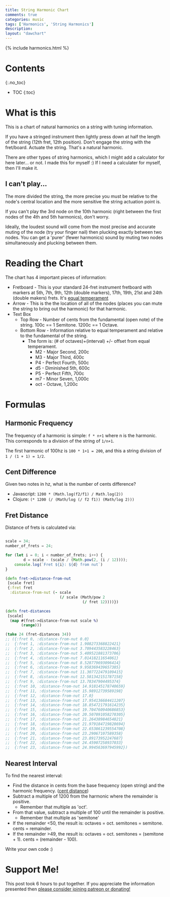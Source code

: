 ```yaml
---
title: String Harmonic Chart
comments: true
categories: music
tags: ['Harmonics', 'String Harmonics']
description: 
layout: "dawchart"
---
```


{% include harmonics.html %}

# Contents
{:.no_toc}
* TOC
{:toc}

# What is this

This is a chart of natural harmonics on a string with tuning information.

If you have a stringed instrument then lightly press down at half the length of the string (12th fret, 12th position). Don't engage the string with the fret/board. Actuate the string. That's a natural harmonic.

There are other types of string harmonics, which I might add a calculator for here later... or not. I made this for myself :) If I need a calculater for myself, then I'll make it.

## I can't play...

The more divided the string, the more precise you must be relative to the node's central location and the more sensitive the string actuation point is.

If you can't play the 3rd node on the 10th harmonic (right between the first nodes of the 4th and 5th harmonics), don't worry. 

Ideally, the loudest sound will come from the most precise and accurate muting of the node (try your finger nail) then plucking exactly between two nodes. You can get a 'purer' (fewer harmonics) sound by muting two nodes simultaneously and plucking between them.

# Reading the Chart

The chart has 4 important pieces of information:

* Fretboard - This is your standard 24-fret instrument fretboard with markers at 5th, 7th, 9th, 12th (double markers), 17th, 19th, 21st and 24th (double makers) frets. It's [equal temperament](#fret-distance)
* Arrow - This is the the location of all of the nodes (places you can mute the string to bring out the harmonic) for that harmonic.
* Text Box
    * Top Row - Number of cents from the fundamental (open note) of the string. 100c == 1 Semitone. 1200c == 1 Octave.
    * Bottom Row - Information relative to equal temperament and relative to the fundamental of the string.
        * The form is: (# of octaves)+(interval) +/- offset from equal temperament.
            * M2 - Major Second, 200c
            * M3 - Major Third, 400c
            * P4 - Perfect Fourth, 500c
            * d5 - Diminished 5th, 600c
            * P5 - Perfect Fifth, 700c
            * m7 - Minor Seven, 1,000c
            * oct - Octave, 1,200c

# Formulas

## Harmonic Frequency

The frequency of a harmonic is simple: `f * n+1` where n is the harmonic. This corresponds to a division of the string of `1/n+1`.

The first harmonic of 100hz is `100 * 1+1 = 200`, and this a string division of `1 / (1 + 1) = 1/2`.

## Cent Difference

Given two notes in hz, what is the number of cents difference?

* Javascript: `1200 * (Math.log(f2/f1) / Math.log(2))`
* Clojure: `(* 1200 (/ (Math/log (/ f2 f1)) (Math/log 2)))`

## Fret Distance

Distance of frets is calculated via:

~~~ javascript

scale = 34;
number_of_frets = 24;

for (let i = 0; i < number_of_frets; i++) {
        d = scale - (scale / (Math.pow(2, (i / 12))));
    console.log(`Fret ${i}: ${d} from nut`)
}
~~~

~~~ clojure
(defn fret->distance-from-nut
 [scale fret]
 {:fret fret
  :distance-from-nut (- scale 
                        (/ scale (Math/pow 2
                                  (/ fret 12))))})

(defn fret-distances
 [scale]
  (map #(fret->distance-from-nut scale %) 
       (range)))

(take 24 (fret-distances 34))
;; ({:fret 0, :distance-from-nut 0.0}
;;  {:fret 1, :distance-from-nut 1.908273368822421}
;;  {:fret 2, :distance-from-nut 3.709443583228463}
;;  {:fret 3, :distance-from-nut 5.409521881373706}
;;  {:fret 4, :distance-from-nut 7.01418211654061}
;;  {:fret 5, :distance-from-nut 8.528779693096414}
;;  {:fret 6, :distance-from-nut 9.958369439657385}
;;  {:fret 7, :distance-from-nut 11.307722479109415}
;;  {:fret 8, :distance-from-nut 12.581342151787158}
;;  {:fret 9, :distance-from-nut 13.78347904495374}
;;  {:fret 10, :distance-from-nut 14.918145178740659}
;;  {:fret 11, :distance-from-nut 15.98912739589198}
;;  {:fret 12, :distance-from-nut 17.0}
;;  {:fret 13, :distance-from-nut 17.954136684411207}
;;  {:fret 14, :distance-from-nut 18.854721791614235}
;;  {:fret 15, :distance-from-nut 19.704760940686853}
;;  {:fret 16, :distance-from-nut 20.507091058270305}
;;  {:fret 17, :distance-from-nut 21.26438984654821}
;;  {:fret 18, :distance-from-nut 21.979184719828694}
;;  {:fret 19, :distance-from-nut 22.653861239554708}
;;  {:fret 20, :distance-from-nut 23.29067107589358}
;;  {:fret 21, :distance-from-nut 23.89173952247687}
;;  {:fret 22, :distance-from-nut 24.45907258937033}
;;  {:fret 23, :distance-from-nut 24.994563697945992})
~~~

## Nearest Interval

To find the nearest interval: 

* Find the distance in cents from the base frequency (open string) and the harmonic frequency. ([cent distance](#cent-distance))
* Subtract a multiple of 1200 from the harmonic where the remainder is positive.
    * Remember that multiple as 'oct'.
* From that value, subtract a multiple of 100 until the remainder is positive.
    * Remember that multiple as 'semitone'
* If the remainder <50, the result is: octaves = oct. semitones = semitone. cents = remainder.
* If the remainder >49, the result is: octaves = oct. semitones = (semitone + 1). cents = (remainder - 100).

Write your own code :)

# Support Me!

This post took 6 hours to put together. If you appreciate the information presented then <a href="/DonateNow/">please consider joining patreon or donating!</a>